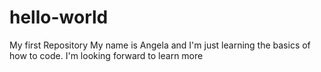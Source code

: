 # hello-world
My first Repository 
My name is Angela and I'm just learning the basics of how to code. I'm looking forward to learn more 
